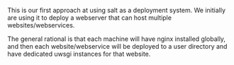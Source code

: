 This is our first approach at using salt as a deployment system.
We initially are using it to deploy a webserver that can host multiple 
websites/webservices.

The general rational is that each machine will have nginx installed
globally, and then each website/webservice will be deployed to a user
directory and have dedicated uwsgi instances for that website.

